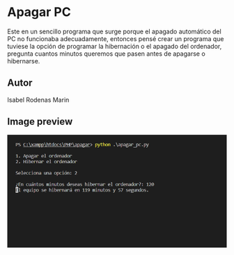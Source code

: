 # Apagar PC

Este en un sencillo programa que surge porque el apagado automático del PC no funcionaba adecuadamente, entonces pensé crear un programa que tuviese la opción de programar la hibernación o el apagado del ordenador, pregunta cuantos minutos queremos que pasen antes de apagarse o hibernarse.

## Autor
Isabel Rodenas Marin

## Image preview
![Preview de la Web App](https://raw.githubusercontent.com/isromar/PHP/main/apagar/preview.jpg)
